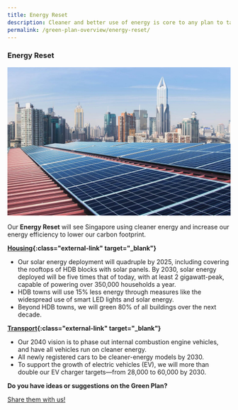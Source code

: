 ```yaml
---
title: Energy Reset
description: Cleaner and better use of energy is core to any plan to tackle climate change. Learn how we will increase our solar capacity, and our aim to shift from internal combustion engine vehicles to electric vehicles by 2040. 
permalink: /green-plan-overview/energy-reset/
---
```


### Energy Reset

![Energy Reset](/images/framework/framework_energyreset.jpg)

Our **Energy Reset** will see Singapore using cleaner energy and increase our energy efficiency to lower our carbon footprint. 

**[Housing](https://www.mnd.gov.sg/our-work/greening-our-home/hdb-green-towns-programme){:class="external-link" target="_blank"}**
- Our solar energy deployment will quadruple by 2025, including covering the rooftops of HDB blocks with solar panels. By 2030, solar energy deployed will be five times that of today, with at least 2 gigawatt-peak, capable of powering over 350,000 households a year. 
- HDB towns will use 15% less energy through measures like the widespread use of smart LED lights and solar energy.
- Beyond HDB towns, we will green 80% of all buildings over the next decade. 
 

**[Transport](https://www.mot.gov.sg/news-centre/news/Detail/written-reply-by-minister-for-transport-ong-ye-kung-to-parliamentary-question-on-update-on-plan-to-provide-28-000-electric-vehicle-charging-points-by-2030/){:class="external-link" target="_blank"}**
- Our 2040 vision is to phase out internal combustion engine vehicles, and have all vehicles run on cleaner energy.
- All newly registered cars to be cleaner-energy models by 2030.
- To support the growth of electric vehicles (EV), we will more than double our EV charger targets—from 28,000 to 60,000 by 2030.

**Do you have ideas or suggestions on the Green Plan?**

<a href="https://form.gov.sg/6013d365bedd790011bb9c86" class="front-page-cta bp-sec-button margin--top padding--bottom" target="_blank">
	<span>Share them with us!</span>
	<i class="sgds-icon sgds-icon-arrow-right is-size-4" aria-hidden="true"></i>
</a>